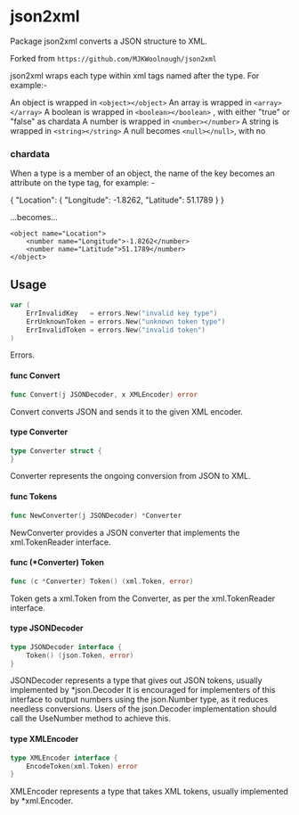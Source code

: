 # json2xml

Package json2xml converts a JSON structure to XML.

Forked from `https://github.com/MJKWoolnough/json2xml`

json2xml wraps each type within xml tags named after the type. For example:-

An object is wrapped in `<object></object>` An array is wrapped in
`<array></array>` A boolean is wrapped in `<boolean></boolean>` , with either
"true" or "false" as chardata A number is wrapped in `<number></number>` A
string is wrapped in `<string></string>` A null becomes `<null></null>`, with no
### chardata

When a type is a member of an object, the name of the key becomes an attribute
on the type tag, for example: -

{
    "Location": {
    	"Longitude": -1.8262,
    	"Latitude": 51.1789
    }
}

...becomes...

<object>

    <object name="Location">
    	<number name="Longitude">-1.8262</number>
    	<number name="Latitude">51.1789</number>
    </object>

</object>

## Usage

```go
var (
	ErrInvalidKey   = errors.New("invalid key type")
	ErrUnknownToken = errors.New("unknown token type")
	ErrInvalidToken = errors.New("invalid token")
)
```
Errors.

#### func  Convert

```go
func Convert(j JSONDecoder, x XMLEncoder) error
```
Convert converts JSON and sends it to the given XML encoder.

#### type Converter

```go
type Converter struct {
}
```

Converter represents the ongoing conversion from JSON to XML.

#### func  Tokens

```go
func NewConverter(j JSONDecoder) *Converter
```
NewConverter provides a JSON converter that implements the xml.TokenReader interface.

#### func (*Converter) Token

```go
func (c *Converter) Token() (xml.Token, error)
```
Token gets a xml.Token from the Converter, as per the xml.TokenReader interface.

#### type JSONDecoder

```go
type JSONDecoder interface {
	Token() (json.Token, error)
}
```

JSONDecoder represents a type that gives out JSON tokens, usually implemented by
*json.Decoder It is encouraged for implementers of this interface to output
numbers using the json.Number type, as it reduces needless conversions. Users of
the json.Decoder implementation should call the UseNumber method to achieve this.

#### type XMLEncoder

```go
type XMLEncoder interface {
	EncodeToken(xml.Token) error
}
```

XMLEncoder represents a type that takes XML tokens, usually implemented by
*xml.Encoder.